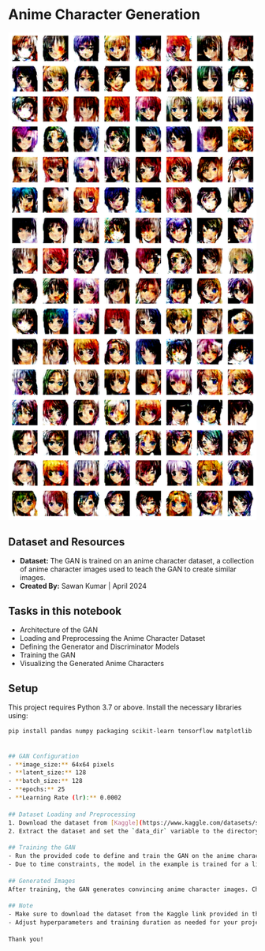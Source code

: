 # Anime Character Generation

![Generated Anime Characters](anime_result.png)

## Dataset and Resources
- **Dataset:** The GAN is trained on an anime character dataset, a collection of anime character images used to teach the GAN to create similar images.
- **Created By:** Sawan Kumar | April 2024

## Tasks in this notebook
- Architecture of the GAN
- Loading and Preprocessing the Anime Character Dataset
- Defining the Generator and Discriminator Models
- Training the GAN
- Visualizing the Generated Anime Characters

## Setup
This project requires Python 3.7 or above. Install the necessary libraries using:
```bash
pip install pandas numpy packaging scikit-learn tensorflow matplotlib


## GAN Configuration
- **image_size:** 64x64 pixels
- **latent_size:** 128
- **batch_size:** 128
- **epochs:** 25
- **Learning Rate (lr):** 0.0002

## Dataset Loading and Preprocessing
1. Download the dataset from [Kaggle](https://www.kaggle.com/datasets/splcher/animefacedataset).
2. Extract the dataset and set the `data_dir` variable to the directory containing the images.

## Training the GAN
- Run the provided code to define and train the GAN on the anime character dataset.
- Due to time constraints, the model in the example is trained for a limited number of epochs (7 epochs).

## Generated Images
After training, the GAN generates convincing anime character images. Check the output in the notebook.

## Note
- Make sure to download the dataset from the Kaggle link provided in the code.
- Adjust hyperparameters and training duration as needed for your project.

Thank you!
